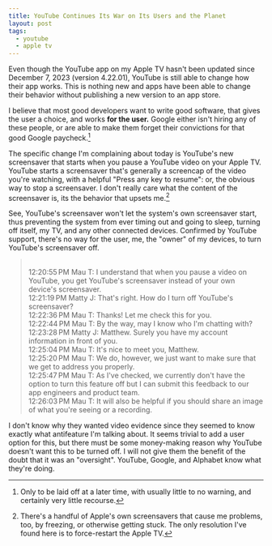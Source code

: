 ```yaml
---
title: YouTube Continues Its War on Its Users and the Planet
layout: post
tags:
  - youtube
  - apple tv
---
```


Even though the YouTube app on my Apple TV hasn't been updated since December 7,
2023 (version 4.22.01), YouTube is still able to change how their app works.
This is nothing new and apps have been able to change their behavior without
publishing a new version to an app store.

I believe that most good developers want to write good software, that gives the
user a choice, and works **for the user.** Google either isn't hiring any of
these people, or are able to make them forget their convictions for that good
Google paycheck.[^1]

[^1]: Only to be laid off at a later time, with usually little to no warning,
    and certainly very little recourse.

The specific change I'm complaining about today is YouTube's new screensaver
that starts when you pause a YouTube video on your Apple TV. YouTube starts a
screensaver that's generally a screencap of the video you're watching, with a
helpful "Press any key to resume": or, the obvious way to stop a screensaver. I
don't really care what the content of the screensaver is, its the behavior that
upsets me.[^2]

[^2]: There's a handful of Apple's own screensavers that cause me problems, too,
    by freezing, or otherwise getting stuck. The only resolution I've found here
    is to force-restart the Apple TV.

See, YouTube's screensaver won't let the system's own screensaver start, thus
preventing the system from ever timing out and going to sleep, turning off
itself, my TV, and any other connected devices. Confirmed by YouTube support,
there's no way for the user, me, the "owner" of my devices, to turn YouTube's
screensaver off.

<blockquote style="white-space: preserve">
12:20:55 PM Mau T: I understand that when you pause a video on YouTube, you get YouTube's screensaver instead of your own device's screensaver. 
12:21:19 PM Matty J: That's right. How do I turn off YouTube's screensaver?
12:22:36 PM Mau T: Thanks! Let me check this for you.
12:22:44 PM Mau T: By the way, may I know who I'm chatting with?
12:23:28 PM Matty J: Matthew. Surely you have my account information in front of you.
12:25:04 PM Mau T: It's nice to meet you, Matthew. 
12:25:20 PM Mau T: We do, however, we just want to make sure that we get to address you properly. 
12:25:47 PM Mau T: As I've checked, we currently don't have the option to turn this feature off but I can submit this feedback to our app engineers and product team. 
12:26:03 PM Mau T: It will also be helpful if you should share an image of what you're seeing or a recording. 
</blockquote>

I don't know why they wanted video evidence since they seemed to know exactly
what antifeature I'm talking about. It seems trivial to add a user option for
this, but there must be some money-making reason why YouTube doesn't want this
to be turned off. I will not give them the benefit of the doubt that it was an
"oversight". YouTube, Google, and Alphabet know what they're doing.
